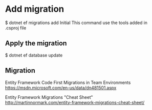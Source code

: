 # Add migration
$ dotnet ef migrations add Initial 
This command use the tools added in .csproj file
<ItemGroup>
    <DotNetCliToolReference Include="Microsoft.EntityFrameworkCore.Tools.DotNet" Version="1.0.0" />
</ItemGroup>


## Apply the migration
$ dotnet ef database update


## Migration

Entity Framework Code First Migrations in Team Environments
https://msdn.microsoft.com/en-us/data/dn481501.aspx

Entity Framework Migrations "Cheat Sheet"
http://martinnormark.com/entity-framework-migrations-cheat-sheet/